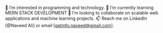 👀 I’m interested in programming and technology.
🌱  I’m currently learning MERN STACK DEVELOPMENT
💞️ I’m looking to collaborate on scalable web applications and machine learning projects.
📫 Reach me on LinkedIn [@Naveed Ali] or email [getinfo.naveed@gmail.com].

